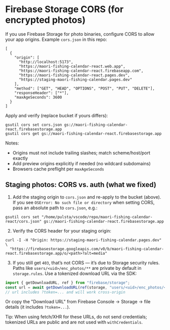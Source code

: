 # Firebase Storage CORS (for encrypted photos)

If you use Firebase Storage for photo binaries, configure CORS to allow your app origins. Example `cors.json` in this repo:

```
[
  {
    "origin": [
      "http://localhost:5173",
      "https://maori-fishing-calendar-react.web.app",
      "https://maori-fishing-calendar-react.firebaseapp.com",
      "https://maori-fishing-calendar-react.pages.dev",
      "https://staging-maori-fishing-calendar.pages.dev"
    ],
    "method": ["GET", "HEAD", "OPTIONS", "POST", "PUT", "DELETE"],
    "responseHeader": ["*"],
    "maxAgeSeconds": 3600
  }
]
```

Apply and verify (replace bucket if yours differs):

```
gsutil cors set cors.json gs://maori-fishing-calendar-react.firebasestorage.app
gsutil cors get gs://maori-fishing-calendar-react.firebasestorage.app
```

Notes:

- Origins must not include trailing slashes; match scheme/host/port exactly
- Add preview origins explicitly if needed (no wildcard subdomains)
- Browsers cache preflight per `maxAgeSeconds`

## Staging photos: CORS vs. auth (what we fixed)

1) Add the staging origin to `cors.json` and re-apply to the bucket (above). If you see `OSError: No such file or directory` when setting CORS, pass an absolute path to `cors.json`, e.g.:

```
gsutil cors set "/home/pulsta/vscode/repo/maori-fishing-calendar-react/cors.json" gs://maori-fishing-calendar-react.firebasestorage.app
```

2) Verify the CORS header for your staging origin:

```
curl -I -H "Origin: https://staging-maori-fishing-calendar.pages.dev" \
  "https://firebasestorage.googleapis.com/v0/b/maori-fishing-calendar-react.firebasestorage.app/o/<path>?alt=media"
```

3) If you still get `403`, that’s not CORS — it’s due to Storage security rules. Paths like `users/<uid>/enc_photos/**` are private by default in `storage.rules`. Use a tokenized download URL via the SDK:

```ts
import { getDownloadURL, ref } from "firebase/storage";
const url = await getDownloadURL(ref(storage, "users/<uid>/enc_photos/<file>.enc"));
// url includes ?token=... and will work cross-origin
```

Or copy the "Download URL" from Firebase Console → Storage → file details (it includes `?token=...`).

Tip: When using fetch/XHR for these URLs, do not send credentials; tokenized URLs are public and are not used with `withCredentials`.
